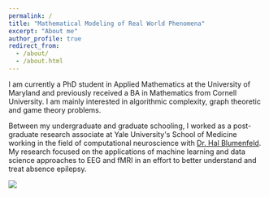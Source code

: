 ```yaml
---
permalink: /
title: "Mathematical Modeling of Real World Phenomena"
excerpt: "About me"
author_profile: true
redirect_from: 
  - /about/
  - /about.html
---
```


I am currently a PhD student in Applied Mathematics at the University of Maryland and previously received a BA in Mathematics from Cornell University. I am mainly interested in algorithmic complexity, graph theoretic and game theory problems.

Between my undergraduate and graduate schooling, I worked as a post-graduate research associate at Yale University's School of Medicine working in the field of 
computational neuroscience with [Dr. Hal Blumenfeld](https://medicine.yale.edu/profile/hal_blumenfeld/). My research focused on the applications of machine learning and data science approaches to EEG and fMRI in an effort to better understand and treat absence epilepsy.

![](https://media.giphy.com/media/7gLIM78lZE2v6/source.gif)

